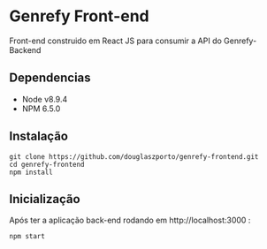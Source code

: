 # Genrefy Front-end

Front-end construido em React JS para consumir a API do Genrefy-Backend

## Dependencias

 - Node v8.9.4
 - NPM 6.5.0

## Instalação
```
git clone https://github.com/douglaszporto/genrefy-frontend.git
cd genrefy-frontend
npm install
```

## Inicialização
Após ter a aplicação back-end rodando em http://localhost:3000 :
```
npm start
```